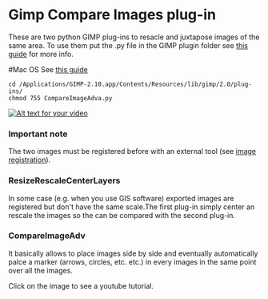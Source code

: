 # Gimp Compare Images plug-in
These are two python GIMP plug-ins to resacle and juxtapose images of the same area.
To use them put the .py file in the GIMP plugin folder see [this guide](http://en.wikibooks.org/wiki/GIMP/Installing_Plugins) for more info. 


#Mac OS
See [this guide](https://medium.com/@tobyliu_blogs/how-to-add-a-python-plug-in-to-gimp-2-10-on-macos-9c7c53bd3807)
```
cd /Applications/GIMP-2.10.app/Contents/Resources/lib/gimp/2.0/plug-ins/
chmod 755 CompareImageAdva.py
```


[![Alt text for your video](http://img.youtube.com/vi/VkfNB5o5G54/0.jpg)](http://www.youtube.com/watch?v=VkfNB5o5G54&feature=youtu.be)

### Important note
The two images must be registered before with an external tool (see [image registration](http://en.wikipedia.org/wiki/Image_registration)).

### ResizeRescaleCenterLayers
In some case (e.g. when you use GIS software) exported images are registered but don't have the same scale.The first plug-in simply center an rescale the images so the can be compared with the second plug-in.

### CompareImageAdv 
It basically allows to place images side by side and eventually automatically palce a marker (arrows, circles, etc. etc.) in every images in the same point over all the images. 

Click on the image to see a youtube tutorial.

